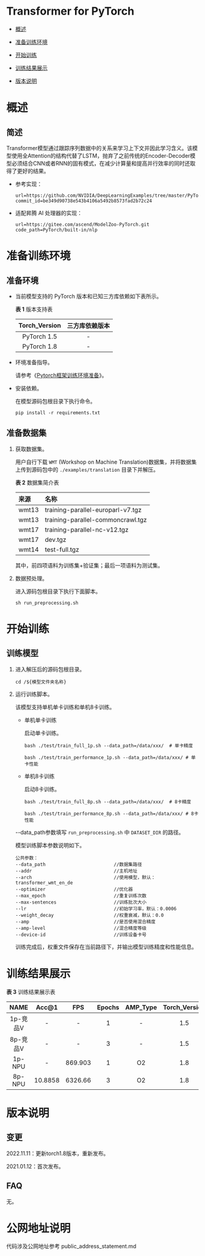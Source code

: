 # Transformer for PyTorch

- [概述](概述.md)

- [准备训练环境](准备训练环境.md)

- [开始训练](开始训练.md)

- [训练结果展示](训练结果展示.md)

- [版本说明](版本说明.md)


# 概述

## 简述

Transformer模型通过跟踪序列数据中的关系来学习上下文并因此学习含义。该模型使用全Attention的结构代替了LSTM，抛弃了之前传统的Encoder-Decoder模型必须结合CNN或者RNN的固有模式，在减少计算量和提高并行效率的同时还取得了更好的结果。

- 参考实现：

  ```
  url=https://github.com/NVIDIA/DeepLearningExamples/tree/master/PyTorch/Translation/Transformer
  commit_id=be349d90738e543b4106a5492b8573fad2b72c24
  ```

- 适配昇腾 AI 处理器的实现：

  ```
  url=https://gitee.com/ascend/ModelZoo-PyTorch.git
  code_path=PyTorch/built-in/nlp
  ```
  

# 准备训练环境

## 准备环境

- 当前模型支持的 PyTorch 版本和已知三方库依赖如下表所示。

  **表 1**  版本支持表

  | Torch_Version      | 三方库依赖版本                                 |
  | :--------: | :----------------------------------------------------------: |
  | PyTorch 1.5 | - |
  | PyTorch 1.8 | - |


- 环境准备指导。

  请参考《[Pytorch框架训练环境准备](https://www.hiascend.com/document/detail/zh/ModelZoo/pytorchframework/ptes)》。

- 安装依赖。

  在模型源码包根目录下执行命令。
  ```
  pip install -r requirements.txt
  ```

## 准备数据集

1. 获取数据集。

   用户自行下载 `WMT` (Workshop on Machine Translation)数据集，并将数据集上传到源码包中的 `./examples/translation` 目录下并解压。

   **表 2**  数据集简介表

   | 来源  | 名称                                                         |
   | :---- |:----------------------------------------------- |
   | wmt13 | training-parallel-europarl-v7.tgz |
   | wmt13 | training-parallel-commoncrawl.tgz |
   | wmt17 | training-parallel-nc-v12.tgz |
   | wmt17 | dev.tgz |
   | wmt14 | test-full.tgz       |

   其中，前四项语料为训练集+验证集；最后一项语料为测试集。


2. 数据预处理。

   进入源码包根目录下执行下面脚本。
   ```
   sh run_preprocessing.sh
   ``` 


# 开始训练

## 训练模型

1. 进入解压后的源码包根目录。

   ```
   cd /${模型文件夹名称}
   ```

2. 运行训练脚本。

   该模型支持单机单卡训练和单机8卡训练。

   - 单机单卡训练

     启动单卡训练。
   
     ```
     bash ./test/train_full_1p.sh --data_path=/data/xxx/  # 单卡精度
     
     bash ./test/train_performance_1p.sh --data_path=/data/xxx/ # 单卡性能
     ```
   
   - 单机8卡训练
   
     启动8卡训练。
   
     ```
     bash ./test/train_full_8p.sh --data_path=/data/xxx/  # 8卡精度
     
     bash ./test/train_performance_8p.sh --data_path=/data/xxx/ # 8卡性能
     ```
   

   --data\_path参数填写 `run_preprocessing.sh` 中 `DATASET_DIR` 的路径。

   模型训练脚本参数说明如下。
   ```
   公共参数：
   --data_path                         //数据集路径
   --addr                              //主机地址
   --arch                              //使用模型，默认：transformer_wmt_en_de
   --optimizer                         //优化器
   --max_epoch                         //重复训练次数
   --max-sentences                     //训练批次大小
   --lr                                //初始学习率，默认：0.0006
   --weight_decay                      //权重衰减，默认：0.0
   --amp                               //是否使用混合精度
   --amp-level                         //混合精度等级
   --device-id                         //训练设备卡号   
   ```
   训练完成后，权重文件保存在当前路径下，并输出模型训练精度和性能信息。

# 训练结果展示

**表 3**  训练结果展示表

|   NAME   | Acc@1 | FPS  | Epochs | AMP_Type | Torch_Version |
| :------: | :---: | :--: | :----: | :------: | :-----------: |
| 1p-竞品V |   -   | -  |   1    |    -     |      1.5      |
| 8p-竞品V | - | - |  3   |    -     |      1.5      |
|  1p-NPU  |   -   | 869.903  |   1    |    O2    |      1.8      |
|  8p-NPU  |  10.8858  | 6326.66  |  3   |    O2    |      1.8      |

# 版本说明

## 变更

2022.11.11：更新torch1.8版本，重新发布。

2021.01.12：首次发布。

## FAQ

无。

# 公网地址说明

代码涉及公网地址参考 public_address_statement.md